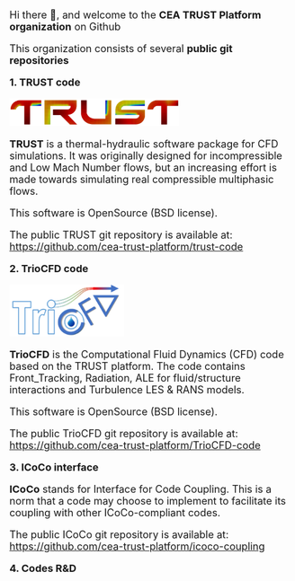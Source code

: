  <font size="4"> Hi there 👋, and welcome to the __CEA TRUST Platform organization__ on Github

This organization consists of several **public git repositories**

**1. TRUST code**

<img src="https://github.com/cea-trust-platform/.github/blob/main/profile/trust.png" style="width:8cm;">

**TRUST** is a thermal-hydraulic software package for CFD simulations. It was originally designed for incompressible and Low Mach Number flows, but an increasing effort is made towards simulating real compressible multiphasic flows.

This software is OpenSource (BSD license).

The public TRUST git repository is available at: https://github.com/cea-trust-platform/trust-code

**2. TrioCFD code**

<img src="https://github.com/cea-trust-platform/.github/blob/main/profile/tcfd.png">

**TrioCFD** is the Computational Fluid Dynamics (CFD) code based on the TRUST platform. The code contains Front_Tracking, Radiation, ALE for fluid/structure interactions and Turbulence LES & RANS models.

This software is OpenSource (BSD license).

The public TrioCFD git repository is available at: https://github.com/cea-trust-platform/TrioCFD-code

**3. ICoCo interface**

**ICoCo** stands for Interface for Code Coupling. This is a norm that a code may choose to implement to facilitate its coupling with other ICoCo-compliant codes.

The public ICoCo git repository is available at: https://github.com/cea-trust-platform/icoco-coupling

**4. Codes R&D**

</font>
